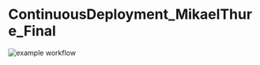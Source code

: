 # ContinuousDeployment_MikaelThure_Final

![example workflow](https://github.com/mmiitthh/ContinuousDeployment_MikaelThure_Final/actions/workflows/main.yml/badge.svg)

